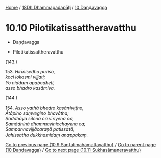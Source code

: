 
[Home](/) / [18Dh Dhammapadapāḷi](...md) / [10 Daṇḍavagga](../18Dh/10.md)

# 10.10 Pilotikatissattheravatthu

* Daṇḍavagga

* Pilotikatissattheravatthu

(143.)

153\. _Hirīnisedho puriso,_  
_koci lokasmi vijjati;_  
_Yo niddaṃ apabodheti,_  
_asso bhadro kasāmiva._  


(144.)

154\. _Asso yathā bhadro kasāniviṭṭho,_  
_Ātāpino saṃvegino bhavātha;_  
_Saddhāya sīlena ca vīriyena ca,_  
_Samādhinā dhammavinicchayena ca;_  
_Sampannavijjācaraṇā patissatā,_  
_Jahissatha dukkhamidaṃ anappakaṃ._  


[Go to previous page (10.9 Santatimahāmattavatthu)](10.9.md) / [Go to parent page (10 Daṇḍavagga)](../18Dh/10.md) / [Go to next page (10.11 Sukhasāmaṇeravatthu)](10.11.md)


